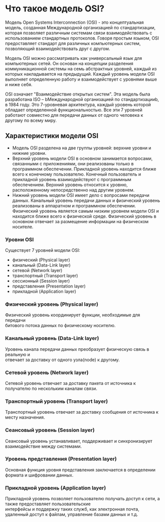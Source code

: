 # Что такое модель OSI?

Модель Open Systems Interconnection (OSI) - это концептуальная модель, созданная Международной организацией по стандартизации, которая позволяет различным системам связи взаимодействовать с использованием стандартных протоколов. Говоря простым языком, OSI предоставляет стандарт для различных компьютерных систем, позволяющий взаимодействовать друг с другом.

Модель OSI можно рассматривать как универсальный язык для компьютерных сетей. Он основан на концепции разделения коммуникационной системы на семь абстрактных уровней, каждый из которых накладывается на предыдущий. Каждый уровень модели OSI выполняет определенную работу и взаимодействует с уровнями выше и ниже себя.

OSI означает "Взаимодействие открытых систем". Эта модель была разработана ISO – bМеждународной организацией по стандартизацииb, в 1984 году. Это 7-уровневая архитектура, каждый уровень которой обладает определенной функциональностью. Все эти 7 уровней работают совместно для передачи данных от одного человека к другому по всему миру.

## Характеристики модели OSI

- Модель OSI разделена на две группы уровней: верхние уровни и нижние уровни.  
- Верхний уровень модели OSI в основном занимается вопросами, связанными с приложениями, они реализованы только в программном обеспечении. Прикладной уровень находится ближе всего к конечному пользователю. Конечный пользователь и прикладной уровень взаимодействуют с программным обеспечением. Верхний уровень относится к уровню, расположенному непосредственно над другим уровнем.  
- Нижний уровень модели OSI имеет дело с вопросами передачи данных. Канальный уровень передачи данных и физический уровень реализованы в аппаратном и программном обеспечении. Физический уровень является самым низким уровнем модели OSI и находится ближе всего к физической среде. Физический уровень в основном отвечает за размещение информации на физическом носителе.

### Уровни OSI

Существует 7 уровней модели OSI:

- физический (Physical layer)  
- канальный (Data-Link layer)  
- сетевой (Network layer)  
- транспортный (Transport layer)  
- сессионный (Session layer)  
- представления (Presentation layer)  
- прикладной (Application layer)

### Физический уровень (Physical layer)

Физический уровень координирует функции, необходимые для передачи  
битового потока данных по физическому носителю.

### Канальный уровень (Data-Link layer)

Уровень канала передачи данных преобразует физическую связь в реальную и  
отвечает за доставку от одного узла(node) к другому.

### Сетевой уровень (Network layer)

Сетевой уровень отвечает за доставку пакета от источника к получателю по нескольким каналам связи.

### Транспортный уровень (Transport layer)

Транспортный уровень отвечает за доставку сообщения от источника к месту назначения.

### Сеансовый уровень (Session layer)

Сеансовый уровень устанавливает, поддерживает и синхронизирует  
взаимодействие между системами.

### Уровень представления (Presentation layer)

Основная функция уровня представления заключается в определении формата и шифровании данных.

### Прикладной уровень (Application layer)

Прикладной уровень позволяет пользователю получать доступ к сети, а также предоставляет пользовательские  
интерфейсы и поддержку таких служб, как электронная почта, удаленный доступ к файлам, управление базами данных и т.д.